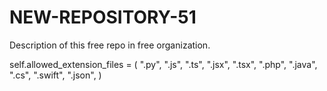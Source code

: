 # NEW-REPOSITORY-51
Description of this free repo in free organization.


 self.allowed_extension_files = (
            ".py",
            ".js",
            ".ts",
            ".jsx",
            ".tsx",
            ".php",
            ".java",
            ".cs",
            ".swift",
            ".json",
        )